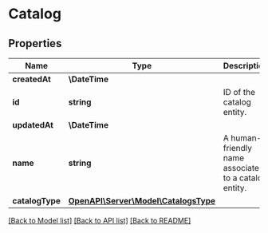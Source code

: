 # Catalog

## Properties
Name | Type | Description | Notes
------------ | ------------- | ------------- | -------------
**createdAt** | **\DateTime** |  | 
**id** | **string** | ID of the catalog entity. | 
**updatedAt** | **\DateTime** |  | 
**name** | **string** | A human-friendly name associated to a catalog entity. | 
**catalogType** | [**OpenAPI\Server\Model\CatalogsType**](CatalogsType.md) |  | 

[[Back to Model list]](../README.md#documentation-for-models) [[Back to API list]](../README.md#documentation-for-api-endpoints) [[Back to README]](../README.md)


